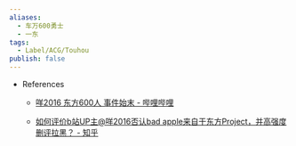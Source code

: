 ```yaml
---
aliases:
  - 车万600勇士
  - 一东
tags:
  - Label/ACG/Touhou
publish: false
---
```


- References
    - [咩2016 东方600人 事件始末 - 哔哩哔哩](https://www.bilibili.com/read/cv3903634/)

    - [如何评价b站UP主@咩2016否认bad apple来自于东方Project，并高强度删评拉黑？ - 知乎](https://www.zhihu.com/question/353654052/answers/updated)
